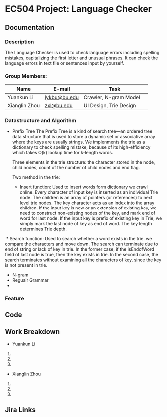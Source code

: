 # EC504 Project: Language Checker

## Documentation

### Description

The Language Checker is used to check language errors including spelling mistakes, capitalizing the first letter and unusual phrases. It can check the language errors in text file or sentences input by yourself.

### Group Members:

| Name          | E-mail      | Task                       |
| ------------- |-------------|----------------------------|
| Yuankun Li    | lykbu@bu.edu|  Crawler, N-gram Model     |
| Xianglin Zhou | zxl@bu.edu  |  UI Design, Trie Design    |


### Datastructure and Algorithm
* Prefix Tree
  The Prefix Tree is a kind of search tree—an ordered tree data structure that is used to store a dynamic set or associative array where the keys are usually strings. We implenments the trie as a dictionary to check spelling mistake, because of its high-efficiency which takes O(k) lookup time for k-length words. 
  
  Three elements in the trie structure: the character stored in the node, child nodes, count of the number of child nodes and end flag. 
  
  Two method in the trie: 
  
  * Insert function: Used to insert words form dictionary we crawl online. Every character of input key is inserted as an individual Trie node. The children is an array of pointers (or references) to next level trie nodes. The key character acts as an index into the array children. If the input key is new or an extension of existing key, we need to construct non-existing nodes of the key, and mark end of word for last node. If the input key is prefix of existing key in Trie, we simply mark the last node of key as end of word. The key length determines Trie depth. 
  
  * Search function: Used to search whether a word exists in the trie. we compare the characters and move down. The search can terminate due to end of string or lack of key in trie. In the former case, if the isEndofWord field of last node is true, then the key exists in trie. In the second case, the search terminates without examining all the characters of key, since the key is not present in trie.


  
* N-gram
* Regualr Grammar
*
### Feature



## Code



## Work Breakdown
* Yuankun Li

 1.
 2.
 3.
  
* Xianglin Zhou

 1.
 2.
 3.

## Jira Links

